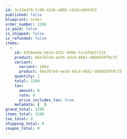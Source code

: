 ```yaml
---
id: 3c42bdf9-fc96-42eb-a866-cbd3ce0d5d53
published: false
blueprint: order
order_number: 1266
is_paid: false
is_shipped: false
is_refunded: false
items:
  -
    id: 6359a4de-b614-425c-9d96-fcc8fbb5f215
    product: 66e767a9-ee34-4dc4-8681-d09bb59f0cf5
    variant:
      variant: 10km
      product: 66e767a9-ee34-4dc4-8681-d09bb59f0cf5
    quantity: 1
    total: 3200
    tax:
      amount: 0
      rate: 0
      price_includes_tax: true
    metadata: {  }
grand_total: 3200
items_total: 3200
tax_total: 0
shipping_total: 0
coupon_total: 0
---
```

